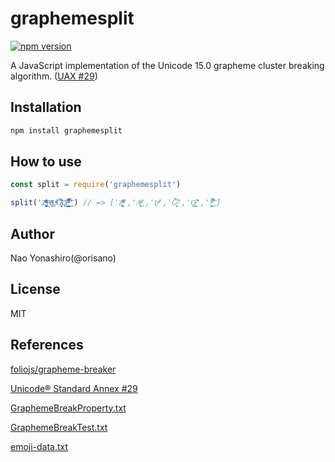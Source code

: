 # graphemesplit
[![npm version](https://badge.fury.io/js/graphemesplit.svg)](https://badge.fury.io/js/graphemesplit)

A JavaScript implementation of the Unicode 15.0 grapheme cluster breaking algorithm. ([UAX #29](http://www.unicode.org/reports/tr29/#Grapheme_Cluster_Boundaries))

## Installation
```bash
npm install graphemesplit
```

## How to use
```javascript
const split = require('graphemesplit')

split('Z͑ͫ̓ͪ̂ͫ̽͏̴̙̤̞͉͚̯̞̠͍A̴̵̜̰͔ͫ͗͢L̠ͨͧͩ͘G̴̻͈͍͔̹̑͗̎̅͛́Ǫ̵̹̻̝̳͂̌̌͘!͖̬̰̙̗̿̋ͥͥ̂ͣ̐́́͜͞') // => ['Z͑ͫ̓ͪ̂ͫ̽͏̴̙̤̞͉͚̯̞̠͍','A̴̵̜̰͔ͫ͗͢','L̠ͨͧͩ͘','G̴̻͈͍͔̹̑͗̎̅͛́','Ǫ̵̹̻̝̳͂̌̌͘','!͖̬̰̙̗̿̋ͥͥ̂ͣ̐́́͜͞']
```

## Author
Nao Yonashiro(@orisano)

## License
MIT

## References
[foliojs/grapheme-breaker](https://github.com/foliojs/grapheme-breaker)

[Unicode® Standard Annex #29](https://unicode.org/reports/tr29/)

[GraphemeBreakProperty.txt](https://www.unicode.org/Public/15.0.0/ucd/auxiliary/GraphemeBreakProperty.txt)

[GraphemeBreakTest.txt](https://www.unicode.org/Public/15.0.0/ucd/auxiliary/GraphemeBreakTest.txt)

[emoji-data.txt](https://www.unicode.org/Public/15.0.0/ucd/emoji/emoji-data.txt)
